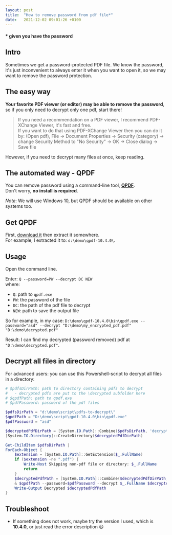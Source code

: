 ```yaml
---
layout: post
title:  "How to remove password from pdf file*"
date:   2021-12-02 09:01:26 +0100
---
```


#### * given you have the password

## Intro

Sometimes we get a password-protected PDF file. We know the password, it's just inconvenient to always enter it when you want to open it, so we may want to remove the password protection.

## The easy way

**Your favorite PDF viewer (or editor) may be able to remove the password**, so if you only need to decrypt only one pdf, start there!  
> If you need a recommendation on a PDF viewer, I recommend PDF-XChange Viewer, it's fast and free.  
> If you want to do that using PDF-XChange Viewer then you can do it by: (Open pdf), File -> Document Properties -> Security (category) -> change Security Method to "No Security" -> OK -> Close dialog -> Save file

However, if you need to decrypt many files at once, keep reading.

## The automated way - QPDF

You can remove password using a command-line tool, [**QPDF**](https://qpdf.sourceforge.io/).  
Don't worry, **no install is required**.

_Note_: We will use Windows 10, but QPDF should be available on other systems too.

## Get QPDF

First, [download it](https://sourceforge.net/projects/qpdf/) then extract it somewhere.  
For example, I extracted it to: `d:\demo\qpdf-10.4.0\`.

## Usage

Open the command line.

Enter: `Q --password=PW --decrypt DC NEW`  
where:
  - `Q`: path to `qpdf.exe`
  - `PW`: the password of the file
  - `DC`: the path of the pdf file to decrypt
  - `NEW`: path to save the output file

So for example, in my case:
`D:\demo\qpdf-10.4.0\bin\qpdf.exe --password="asd" --decrypt "D:\demo\my_encrypted_pdf.pdf" "D:\demo\decrypted.pdf"`

Result: I can find my decrypted (password removed) pdf at `"D:\demo\decrypted.pdf"`.

## Decrypt all files in directory

For advanced users: you can use this Powershell-script to decrypt all files in a directory:
```powershell
# $pdfsDirPath: path to directory containing pdfs to decrypt
#   - decrypted pdfs are put to the \decrypted subfolder here
# $qpdfPath: path to qpdf.exe
# $pdfPassword: password of the pdf files

$pdfsDirPath = "d:\demo\script\pdfs-to-decrypt\"
$qpdfPath = "D:\demo\script\qpdf-10.4.0\bin\qpdf.exe"
$pdfPassword = "asd"

$decryptedPdfDirPath = [System.IO.Path]::Combine($pdfsDirPath, 'decrypted')
[System.IO.Directory]::CreateDirectory($decryptedPdfDirPath)

Get-ChildItem $pdfsDirPath |
ForEach-Object {
    $extension = [System.IO.Path]::GetExtension($_.FullName)
    if ($extension -ne ".pdf") {
        Write-Host Skipping non-pdf file or directory: $_.FullName
        return
    }
    $decryptedPdfPath = [System.IO.Path]::Combine($decryptedPdfDirPath, $_.Name)
    & $qpdfPath --password=$pdfPassword --decrypt $_.FullName $decryptedPdfPath
    Write-Output Decrypted $decryptedPdfPath
}
```

## Troubleshoot
- If something does not work, maybe try the version I used, which is **10.4.0**, or just read the error description 😃
